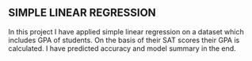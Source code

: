 ## SIMPLE LINEAR REGRESSION       </br>

In this project I have applied simple linear regression on a dataset which includes GPA of students. On the basis of their SAT scores their GPA is calculated. I have predicted accuracy and model summary in the end.
